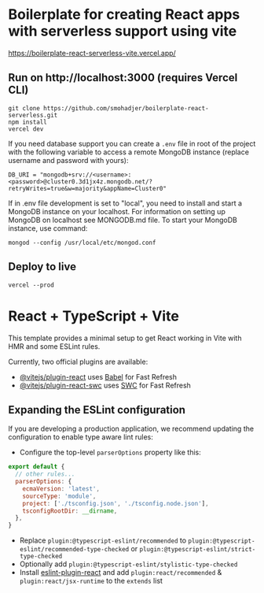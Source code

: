 # Boilerplate for creating React apps with serverless support using vite

https://boilerplate-react-serverless-vite.vercel.app/

## Run on http://localhost:3000 (requires Vercel CLI)
````
git clone https://github.com/smohadjer/boilerplate-react-serverless.git
npm install
vercel dev
````

If you need database support you can create a `.env` file in root of the project with the following variable to access a remote MongoDB instance (replace username and password with yours):
````
DB_URI = "mongodb+srv://<username>:<password>@cluster0.3d1jx4z.mongodb.net/?retryWrites=true&w=majority&appName=Cluster0"
````

If in .env file development is set to "local", you need to install and start a MongoDB instance on your localhost. For information on setting up MongoDB on localhost see MONGODB.md file. To start your MongoDB instance, use command:
````
mongod --config /usr/local/etc/mongod.conf
````

## Deploy to live
````
vercel --prod
````


# React + TypeScript + Vite

This template provides a minimal setup to get React working in Vite with HMR and some ESLint rules.

Currently, two official plugins are available:

- [@vitejs/plugin-react](https://github.com/vitejs/vite-plugin-react/blob/main/packages/plugin-react/README.md) uses [Babel](https://babeljs.io/) for Fast Refresh
- [@vitejs/plugin-react-swc](https://github.com/vitejs/vite-plugin-react-swc) uses [SWC](https://swc.rs/) for Fast Refresh

## Expanding the ESLint configuration

If you are developing a production application, we recommend updating the configuration to enable type aware lint rules:

- Configure the top-level `parserOptions` property like this:

```js
export default {
  // other rules...
  parserOptions: {
    ecmaVersion: 'latest',
    sourceType: 'module',
    project: ['./tsconfig.json', './tsconfig.node.json'],
    tsconfigRootDir: __dirname,
  },
}
```

- Replace `plugin:@typescript-eslint/recommended` to `plugin:@typescript-eslint/recommended-type-checked` or `plugin:@typescript-eslint/strict-type-checked`
- Optionally add `plugin:@typescript-eslint/stylistic-type-checked`
- Install [eslint-plugin-react](https://github.com/jsx-eslint/eslint-plugin-react) and add `plugin:react/recommended` & `plugin:react/jsx-runtime` to the `extends` list

